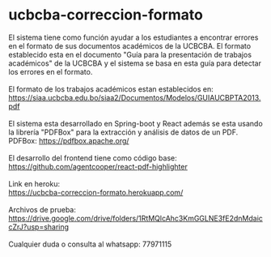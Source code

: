 # ucbcba-correccion-formato

El sistema tiene como función ayudar a los estudiantes a encontrar errores en el formato de sus documentos académicos de la UCBCBA. El formato establecido esta en el documento "Guía para la presentación de trabajos académicos"
de la UCBCBA y el sistema se basa en esta guía para detectar los errores en el formato.<br>
<br>
El formato de los trabajos académicos estan establecidos en: https://siaa.ucbcba.edu.bo/siaa2/Documentos/Modelos/GUIAUCBPTA2013.pdf
<br><br>
El sistema esta desarrollado en Spring-boot y React además se esta usando la librería "PDFBox" para la extracción y análisis de datos de un PDF.
<br>
PDFBox: https://pdfbox.apache.org/
<br><br>
El desarrollo del frontend tiene como código base: <br> https://github.com/agentcooper/react-pdf-highlighter
<br><br>
Link en heroku: <br> https://ucbcba-correccion-formato.herokuapp.com/
<br><br>
Archivos de prueba: <br> https://drive.google.com/drive/folders/1RtMQlcAhc3KmGGLNE3fE2dnMdaiccZrJ?usp=sharing
<br><br>
Cualquier duda o consulta al whatsapp: 77971115
